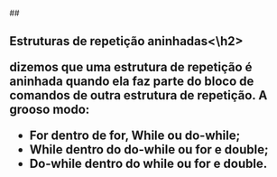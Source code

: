 ##<h2 aling center>Estruturas de repetição aninhadas<\h2>

dizemos que uma estrutura de repetição é aninhada quando ela faz parte do bloco de comandos de outra estrutura de repetição. A grooso modo:
- For dentro de for, While ou  do-while;
- While dentro do do-while ou for e double;
- Do-while dentro do while ou for e double.
